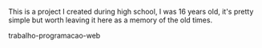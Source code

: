 This is a project I created during high school, I was 16 years old, it's pretty simple but worth leaving it here as a memory of the old times.

trabalho-programacao-web

